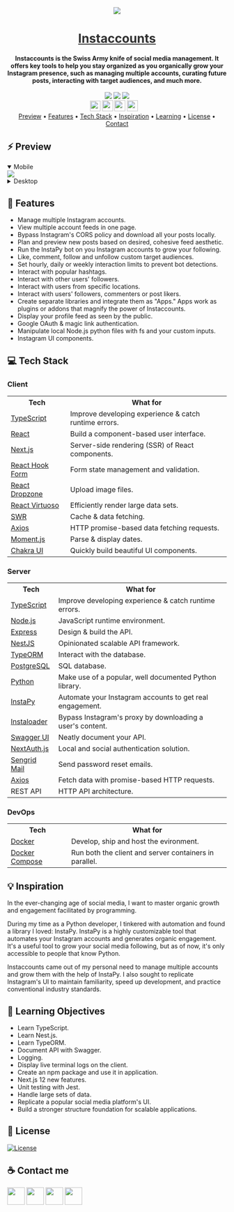 <div align="center">
    <img src="https://i.ibb.co/qCnvKG8/logo.png" />
    <a href="https://tryflavors.com" style="color: #303030;"><h1>Instaccounts</h1></a>
    <h4>Instaccounts is the Swiss Army knife of social media management. It offers key tools to help you stay organized as you organically grow your Instagram presence, such as managing multiple accounts, curating future posts, interacting with target audiences, and much more.  </h4>
</div>

<div align="center">
    <img src="https://img.shields.io/github/last-commit/arsantiagolopez/instaccounts?label=updated"/>
    <a href="https://github.com/arsantiagolopez/instaccounts/blob/main/LICENSE"><img src="https://img.shields.io/github/license/arsantiagolopez/instaccounts?color=303030" /></a>
    <img src="https://img.shields.io/github/languages/top/arsantiagolopez/instaccounts" />
</div>

<div align="center">
	<a href="https://alexandersantiago.com/"><img src="https://alexandersantiago.com/alex.png" width="24" style="margin-left: -1em;" /></a>
	<a href="https://instagram.com/asantilopez"><img src="https://cdn2.iconfinder.com/data/icons/black-white-social-media/32/instagram_online_social_media_photo-1024.png" width="25" /></a>
	<a href="https://twitter.com/arsantiagolopez"><img src="https://cdn2.iconfinder.com/data/icons/black-white-social-media/32/twitter_online_social_media-512.png" width="25" /></a>
	<a href="mailto:arsantiagolopez@gmail.com"><img src="https://cdn4.iconfinder.com/data/icons/black-white-social-media/32/mail_email_envelope_send_message-1024.png" width="25" /></a>
</div>

<div align="center">
  <a href="#preview">Preview</a> •
  <a href="#features">Features</a> •
  <a href="#tech">Tech Stack</a> •
  <a href="#inspiration">Inspiration</a> •
  <a href="#objectives">Learning</a> •
  <a href="#license">License</a> •
  <a href="#contact">Contact</a>
</div>

<h2 id="preview">⚡ Preview</h2>

<details open>
    <summary>Mobile</summary>
     <img src="https://github.com/arsantiagolopez/gifs/blob/main/instaccounts/mobile.gif" />
</details>

<details>
    <summary>Desktop</summary>
     <img src="https://github.com/arsantiagolopez/gifs/blob/main/instaccounts/desktop.gif" />
</details>

<h2 id="features">🎯 Features</h2>

- Manage multiple Instagram accounts.
- View multiple account feeds in one page.
- Bypass Instagram's CORS policy and download all your posts locally.
- Plan and preview new posts based on desired, cohesive feed aesthetic.
- Run the InstaPy bot on you Instagram accounts to grow your following.
- Like, comment, follow and unfollow custom target audiences.
- Set hourly, daily or weekly interaction limits to prevent bot detections.
- Interact with popular hashtags.
- Interact with other users' followers.
- Interact with users from specific locations.
- Interact with users' followers, commenters or post likers.
- Create separate libraries and integrate them as "Apps." Apps work as plugins or addons that magnify the power of Instaccounts.
- Display your profile feed as seen by the public.
- Google OAuth & magic link authentication.
- Manipulate local Node.js python files with fs and your custom inputs.
- Instagram UI components.

<h2 id="tech">‎‍💻 Tech Stack</h2>

### Client

<table>
  <tr>
      <th>Tech</th>
      <th>What for</th>
  </tr>
    <tr>
      <td><a href="https://www.typescriptlang.org/">TypeScript</a></td>
      <td>Improve developing experience & catch runtime errors.</td>
  </tr>
  <tr>
      <td><a href="https://reactjs.org/">React</a></td>
      <td>Build a component-based user interface.</td>
  </tr>
  <tr>
      <td><a href="https://nextjs.org/">Next.js</a></td>
      <td>Server-side rendering (SSR) of React components.</td>
  </tr>
    <tr>
      <td><a href="https://react-hook-form.com/">React Hook Form</a></td>
      <td>Form state management and validation.</td>
  </tr>
  <tr>
      <td><a href="https://react-dropzone.js.org/">React Dropzone</a></td>
      <td>Upload image files.</td>
  </tr>
    <tr>
      <td><a href="https://virtuoso.dev/">React Virtuoso</a></td>
      <td>Efficiently render large data sets.</td>
    </tr>
  <tr>
      <td><a href="https://swr.vercel.app/">SWR</a></td>
      <td>Cache & data fetching.</td>
  </tr>
  <tr>
      <td><a href="https://axios-http.com/docs/intro" >Axios</a></td>
      <td>HTTP promise-based data fetching requests.</td>
  </tr>
  <tr>
      <td><a href="https://momentjs.com/">Moment.js</a></td>
      <td>Parse & display dates.</td>
  </tr>
  <tr>
    <td><a href="https://chakra-ui.com/">Chakra UI</td>
    <td>Quickly build beautiful UI components.</td>
  </tr>
</table>

### Server

<table>
    <tr>
        <th>Tech</th>
        <th>What for</th>
    </tr>
    <tr>
      <td><a href="https://www.typescriptlang.org/">TypeScript</a></td>
      <td>Improve developing experience & catch runtime errors.</td>
  </tr>
    <tr>
        <td><a href="https://nodejs.org/">Node.js</a></td>
        <td>JavaScript runtime environment.</td>
    </tr>
    <tr>
        <td><a href="https://www.express.com/">Express</a></td>
        <td>Design & build the API.</td>
    </tr>
    <tr>
        <td><a href="https://nestjs.com/">NestJS</a></td>
        <td>Opinionated scalable API framework.</td>
    </tr>
        <tr>
        <td><a href="https://typeorm.io/">TypeORM</a></td>
        <td>Interact with the database.</td>
    </tr>
     <tr>
        <td><a href="https://www.postgresql.org/">PostgreSQL</a></td>
        <td>SQL database.</td>
    </tr>
    <tr>
        <td><a href="https://www.python.org/">Python</a></td>
        <td>Make use of a popular, well documented Python library.</td>
    </tr>
    <tr>
        <td><a href="https://github.com/InstaPy/InstaPy">InstaPy</a></td>
        <td>Automate your Instagram accounts to get real engagement.</td>
    </tr>
    <tr>
        <td><a href="https://instaloader.github.io/">Instaloader</a></td>
        <td>Bypass Instagram's proxy by downloading a user's content.</td>
    </tr>
    <tr>
        <td><a href="https://swagger.io/tools/swagger-ui/">Swagger UI</a></td>
        <td>Neatly document your API.</td>
    </tr>
    <tr>
        <td><a href="https://next-auth.js.org/">NextAuth.js</a></td>
        <td>Local and social authentication solution.</td>
    </tr>
    <tr>
      <td><a href="https://sendgrid.com/">Sengrid Mail</a></td>
      <td>Send password reset emails.</td>
    </tr>
     <tr>
      <td><a href="https://axios-http.com/docs/intro" >Axios</a></td>
      <td>Fetch data with promise-based HTTP requests.</td>
  </tr>
    <tr>
        <td>REST API</td>
        <td>HTTP API architecture.</td>
    </tr>
</table>

### DevOps

<table>
    <tr>
        <th>Tech</th>
        <th>What for</th>
    </tr>
    <tr>
        <td><a href="https://www.heroku.com/">Docker</a></td>
        <td>Develop, ship and host the evironment.</td>
    </tr>
    <tr>
        <td><a href="https://www.heroku.com/">Docker Compose</a></td>
        <td>Run both the client and server containers in parallel.</td>
    </tr>
</table>

<h2 id="inspiration">💡 Inspiration</h2>

In the ever-changing age of social media, I want to master organic growth and engagement facilitated by programming.

During my time as a Python developer, I tinkered with automation and found a library I loved: InstaPy. InstaPy is a highly customizable tool that automates your Instagram accounts and generates organic engagement. It's a useful tool to grow your social media following, but as of now, it's only accessible to people that know Python.

Instaccounts came out of my personal need to manage multiple accounts and grow them with the help of InstaPy. I also sought to replicate Instagram's UI to maintain familiarity, speed up development, and practice conventional industry standards.

<h2 id="objectives">🚀 Learning Objectives</h2>

- Learn TypeScript.
- Learn Nest.js.
- Learn TypeORM.
- Document API with Swagger.
- Logging.
- Display live terminal logs on the client.
- Create an npm package and use it in application.
- Next.js 12 new features.
- Unit testing with Jest.
- Handle large sets of data.
- Replicate a popular social media platform's UI.
- Build a stronger structure foundation for scalable applications.

<h2 id="license">📜 License</h2>

[![License](https://img.shields.io/github/license/arsantiagolopez/instaccounts?color=303030)](./LICENSE)

<h2 id="contact">☕ Contact me</h2>

<div align="left">
	<a href="https://alexandersantiago.com/"><img src="https://alexandersantiago.com/alex.png" width="40" /></a>
	<a href="https://instagram.com/asantilopez"><img src="https://cdn2.iconfinder.com/data/icons/black-white-social-media/32/instagram_online_social_media_photo-1024.png" width="40" /></a>
	<a href="https://twitter.com/arsantiagolopez"><img src="https://cdn2.iconfinder.com/data/icons/black-white-social-media/32/twitter_online_social_media-512.png" width="40" /></a>
	<a href="mailto:arsantiagolopez@gmail.com"><img src="https://cdn4.iconfinder.com/data/icons/black-white-social-media/32/mail_email_envelope_send_message-1024.png" width="40" /></a>
</div>
